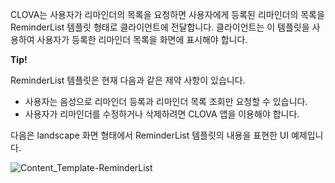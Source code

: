 CLOVA는 사용자가 리마인더의 목록을 요청하면 사용자에게 등록된 리마인더의 목록을 ReminderList 템플릿 형태로 클라이언트에 전달합니다. 클라이언트는 이 템플릿을 사용하여 사용자가 등록한 리마인더 목록을 화면에 표시해야 합니다.

<div class="tip">
  <p><strong>Tip!</strong></p>
  <p>ReminderList 템플릿은 현재 다음과 같은 제약 사항이 있습니다.</p>
  <ul>
    <li>사용자는 음성으로 리마인더 등록과 리마인더 목록 조회만 요청할 수 있습니다.</li>
    <li>사용자가 리마인더를 수정하거나 삭제하려면 CLOVA 앱을 이용해야 합니다.</li>
  </ul>
</div>

다음은 landscape 화면 형태에서 ReminderList 템플릿의 내용을 표현한 UI 예제입니다.

![Content_Template-ReminderList](/Develop/Assets/Images/Content_Template-ReminderList.png)